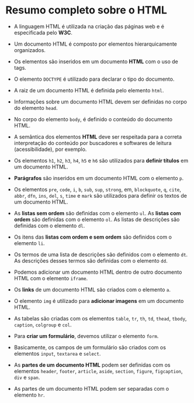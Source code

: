# Resumo completo sobre o HTML

- A linguagem HTML é utilizada na criação das páginas web e é especificada pelo **W3C**.
- Um documento HTML é composto por elementos hierarquicamente organizados.
- Os elementos são inseridos em um documento **HTML** com o uso de tags.
- O elemento `DOCTYPE` é utilizado para declarar o tipo do documento.
- A raiz de um documento HTML é definida pelo elemento `html`.
- Informações sobre um documento HTML devem ser definidas no corpo do elemento `head`.
- No corpo do elemento `body`, é definido o conteúdo do documento HTML.
- A semântica dos elementos **HTML** deve ser respeitada para a correta interpretação do conteúdo por buscadores e softwares de leitura (acessibilidade), por exemplo.

- Os elementos `h1`, `h2`, `h3`, `h4`, `h5` e `h6` são utilizados para **definir títulos** em um documento HTML.
- **Parágrafos** são inseridos em um documento HTML com o elemento `p`.
- Os elementos `pre`, `code`, `i`, `b`, `sub`, `sup`, `strong`, em, `blockquote`, `q`, `cite`, `abbr`, `dfn`, `ins`, `del`, `s`, `time` e `mark` são utilizados para definir os textos de um documento HTML.
- As **listas sem ordem** são definidas com o elemento `ul`. As **listas com ordem** são definidas com o elemento `ol`. As listas de descrições são definidas com o elemento `dl`.
- Os itens das **listas com ordem e sem ordem** são definidos com o elemento `li`.
- Os termos de uma lista de descrições são definidos com o elemento `dt`. As descrições desses termos são definidas com o elemento `dd`.
- Podemos adicionar um documento HTML dentro de outro documento HTML com o elemento `iframe`.
- Os **links** de um documento HTML são criados com o elemento `a`.
- O elemento `img` é utilizado para **adicionar imagens** em um documento HTML.
- As tabelas são criadas com os elementos `table`, `tr`, `th`, `td`, `thead`, `tbody`, `caption`, `colgroup` e `col`.
- Para **criar um formulário**, devemos utilizar o elemento `form`.
- Basicamente, os campos de um formulário são criados com os elementos `input`, `textarea` e `select`.
- As **partes de um documento HTML** podem ser definidas com os elementos `header`, `footer`, `article`, `aside`, `section`, `figure`, `figcaption`, `div` e `span`.
- As partes de um documento HTML podem ser separadas com o elemento `hr`.